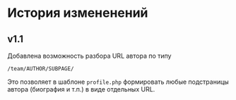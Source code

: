 # История измененений

## v1.1

Добавлена возможность разбора URL автора по типу

```
/team/AUTHOR/SUBPAGE/
```

Это позволяет в шаблоне `profile.php` формировать любые подстраницы автора (биография и т.п.) в виде отдельных URL.


